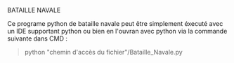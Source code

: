 BATAILLE NAVALE

Ce programe python de bataille navale peut être simplement éxecuté avec un IDE supportant python ou bien en l'ouvran avec python via la commande suivante dans CMD :

>python "chemin d'accès du fichier"/Bataille_Navale.py